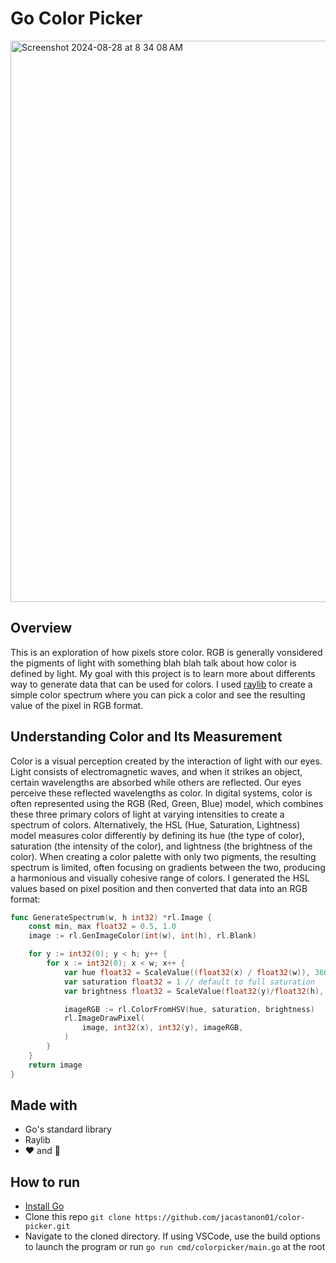 # Go Color Picker

<img width="898" alt="Screenshot 2024-08-28 at 8 34 08 AM" src="https://github.com/user-attachments/assets/20fcbd2c-437b-4661-bd5f-12e091fd9c4f">

## Overview

This is an exploration of how pixels store color. RGB is generally vonsidered the pigments of light with something blah blah talk about how color is defined by light. My goal with this project is to learn more about differents way to generate data that can be used for colors. I used [raylib]("https://www.raylib.com/") to create a simple color spectrum where you can pick a color and see the resulting value of the pixel in RGB format.

## Understanding Color and Its Measurement

Color is a visual perception created by the interaction of light with our eyes. Light consists of electromagnetic waves, and when it strikes an object, certain wavelengths are absorbed while others are reflected. Our eyes perceive these reflected wavelengths as color. In digital systems, color is often represented using the RGB (Red, Green, Blue) model, which combines these three primary colors of light at varying intensities to create a spectrum of colors. Alternatively, the HSL (Hue, Saturation, Lightness) model measures color differently by defining its hue (the type of color), saturation (the intensity of the color), and lightness (the brightness of the color). When creating a color palette with only two pigments, the resulting spectrum is limited, often focusing on gradients between the two, producing a harmonious and visually cohesive range of colors. I generated the HSL values based on pixel position and then converted that data into an RGB format:

```go
func GenerateSpectrum(w, h int32) *rl.Image {
	const min, max float32 = 0.5, 1.0
	image := rl.GenImageColor(int(w), int(h), rl.Blank)

	for y := int32(0); y < h; y++ {
		for x := int32(0); x < w; x++ {
			var hue float32 = ScaleValue((float32(x) / float32(w)), 360, 0)
			var saturation float32 = 1 // default to full saturation
			var brightness float32 = ScaleValue(float32(y)/float32(h), max, min)

			imageRGB := rl.ColorFromHSV(hue, saturation, brightness)
			rl.ImageDrawPixel(
				image, int32(x), int32(y), imageRGB,
			)
		}
	}
	return image
}
```

## Made with

- Go's standard library
- Raylib
- ❤️ and 🧐

## How to run

- [Install Go](https://go.dev/doc/install)
- Clone this repo `git clone https://github.com/jacastanon01/color-picker.git`
- Navigate to the cloned directory. If using VSCode, use the build options to launch the program or run `go run cmd/colorpicker/main.go` at the root
